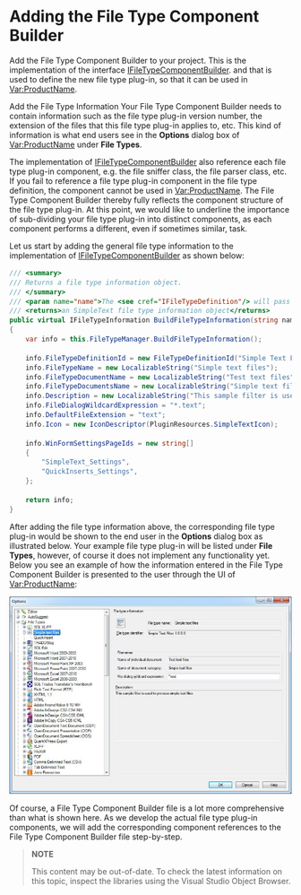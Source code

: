 Adding the File Type Component Builder
==

Add the File Type Component Builder to your project. This is the implementation of the interface [IFileTypeComponentBuilder](../../api/filetypesupport/Sdl.FileTypeSupport.Framework.IntegrationApi.IFileTypeComponentBuilder.yml). and that is used to define the new file type plug-in, so that it can be used in <Var:ProductName>.

Add the File Type Information
Your File Type Component Builder needs to contain information such as the file type plug-in version number, the extension of the files that this file type plug-in applies to, etc. This kind of information is what end users see in the **Options** dialog box of <Var:ProductName> under **File Types**.

The implementation of [IFileTypeComponentBuilder](../../api/filetypesupport/Sdl.FileTypeSupport.Framework.IntegrationApi.IFileTypeComponentBuilder.yml) also reference each file type plug-in component, e.g. the file sniffer class, the file parser class, etc. If you fail to reference a file type plug-in component in the file type definition, the component cannot be used in <Var:ProductName>. The File Type Component Builder thereby fully reflects the component structure of the file type plug-in. At this point, we would like to underline the importance of sub-dividing your file type plug-in into distinct components, as each component performs a different, even if sometimes similar, task.

Let us start by adding the general file type information to the implementation of [IFileTypeComponentBuilder](../../api/filetypesupport/Sdl.FileTypeSupport.Framework.IntegrationApi.IFileTypeComponentBuilder.yml) as shown below:

```cs
/// <summary>
/// Returns a file type information object.
/// </summary>
/// <param name="name">The <see cref="IFileTypeDefinition"/> will pass "" as the name for this parameter</param>
/// <returns>an SimpleText file type information object</returns>
public virtual IFileTypeInformation BuildFileTypeInformation(string name)
{
    var info = this.FileTypeManager.BuildFileTypeInformation();

    info.FileTypeDefinitionId = new FileTypeDefinitionId("Simple Text Filter 1.0.0.0");
    info.FileTypeName = new LocalizableString("Simple text files");
    info.FileTypeDocumentName = new LocalizableString("Test text files");
    info.FileTypeDocumentsName = new LocalizableString("Simple text files");
    info.Description = new LocalizableString("This sample filter is used to process simple text files.");
    info.FileDialogWildcardExpression = "*.text";
    info.DefaultFileExtension = "text";
    info.Icon = new IconDescriptor(PluginResources.SimpleTextIcon);

    info.WinFormSettingsPageIds = new string[]
    {
        "SimpleText_Settings",
        "QuickInserts_Settings",
    };

    return info;
}
```

After adding the file type information above, the corresponding file type plug-in would be shown to the end user in the **Options** dialog box as illustrated below. Your example file type plug-in will be listed under **File Types**, however, of course it does not implement any functionality yet. Below you see an example of how the information entered in the File Type Component Builder is presented to the user through the UI of <Var:ProductName>:

![SimpleTextFilesProperties](images/SimpleTextFilesProperties.jpg)

Of course, a File Type Component Builder file is a lot more comprehensive than what is shown here. As we develop the actual file type plug-in components, we will add the corresponding component references to the File Type Component Builder file step-by-step.

>**NOTE**
>
> This content may be out-of-date. To check the latest information on this topic, inspect the libraries using the Visual Studio Object Browser.
